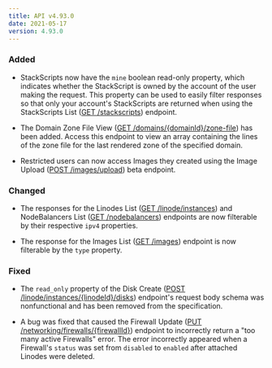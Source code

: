 ```yaml
---
title: API v4.93.0
date: 2021-05-17
version: 4.93.0
---
```


### Added

- StackScripts now have the `mine` boolean read-only property, which indicates whether the StackScript is owned by the account of the user making the request. This property can be used to easily filter responses so that only your account's StackScripts are returned when using the StackScripts List ([GET /stackscripts](/docs/api/stackscripts/#stackscripts-list)) endpoint.

- The Domain Zone File View ([GET /domains/{domainId}/zone-file](/docs/api/domains/#domain-zone-file-view)) has been added. Access this endpoint to view an array containing the lines of the zone file for the last rendered zone of the specified domain.

- Restricted users can now access Images they created using the Image Upload ([POST /images/upload](/docs/api/images/#image-upload)) beta endpoint.

### Changed

- The responses for the Linodes List ([GET /linode/instances](/docs/api/linode-instances/#linodes-list)) and NodeBalancers List ([GET /nodebalancers](/docs/api/nodebalancers/#nodebalancers-list)) endpoints are now filterable by their respective `ipv4` properties.

- The response for the Images List ([GET /images](/docs/api/images/#images-list)) endpoint is now filterable by the `type` property.

### Fixed

- The `read_only` property of the Disk Create ([POST /linode/instances/{linodeId}/disks](/docs/api/linode-instances/#disk-create)) endpoint's request body schema was nonfunctional and has been removed from the specification.

- A bug was fixed that caused the Firewall Update ([PUT /networking/firewalls/{firewallId}](/docs/api/networking/#firewall-update)) endpoint to incorrectly return a "too many active Firewalls" error. The error incorrectly appeared when a Firewall's `status` was set from `disabled` to `enabled` after attached Linodes were deleted.